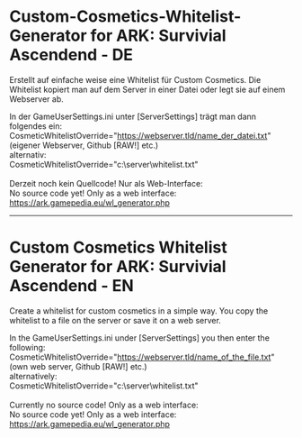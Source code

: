 # Custom-Cosmetics-Whitelist-Generator for ARK: Survivial Ascendend - DE

Erstellt auf einfache weise eine Whitelist für Custom Cosmetics. Die Whitelist kopiert man auf dem Server in einer Datei oder legt sie auf einem Webserver ab. 

In der GameUserSettings.ini unter [ServerSettings] trägt man dann folgendes ein:<br>
CosmeticWhitelistOverride="https://webserver.tld/name_der_datei.txt" (eigener Webserver, Github [RAW!] etc.)<br>
alternativ: <br>
CosmeticWhitelistOverride="c:\server\whitelist.txt"<br>
<br>
Derzeit noch kein Quellcode! Nur als Web-Interface: <br>
No source code yet! Only as a web interface:<br>
https://ark.gamepedia.eu/wl_generator.php<br>

------------

# Custom Cosmetics Whitelist Generator for ARK: Survivial Ascendend - EN

Create a whitelist for custom cosmetics in a simple way. You copy the whitelist to a file on the server or save it on a web server.

In the GameUserSettings.ini under [ServerSettings] you then enter the following:<br>
CosmeticWhitelistOverride="https://webserver.tld/name_of_the_file.txt" (own web server, Github [RAW!] etc.)<br>
alternatively: <br>
CosmeticWhitelistOverride="c:\server\whitelist.txt"<br>
<br>
Currently no source code! Only as a web interface: <br>
No source code yet! Only as a web interface:<br>
https://ark.gamepedia.eu/wl_generator.php<br>
